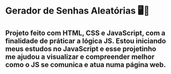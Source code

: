 # Gerador de Senhas Aleatórias 🖥️🧮

## Projeto feito com HTML, CSS e JavaScript, com a finalidade de práticar a lógica JS. Estou iniciando meus estudos no JavaScript e esse projetinho me ajudou a visualizar e compreender melhor como o JS se comunica e atua numa página web.
